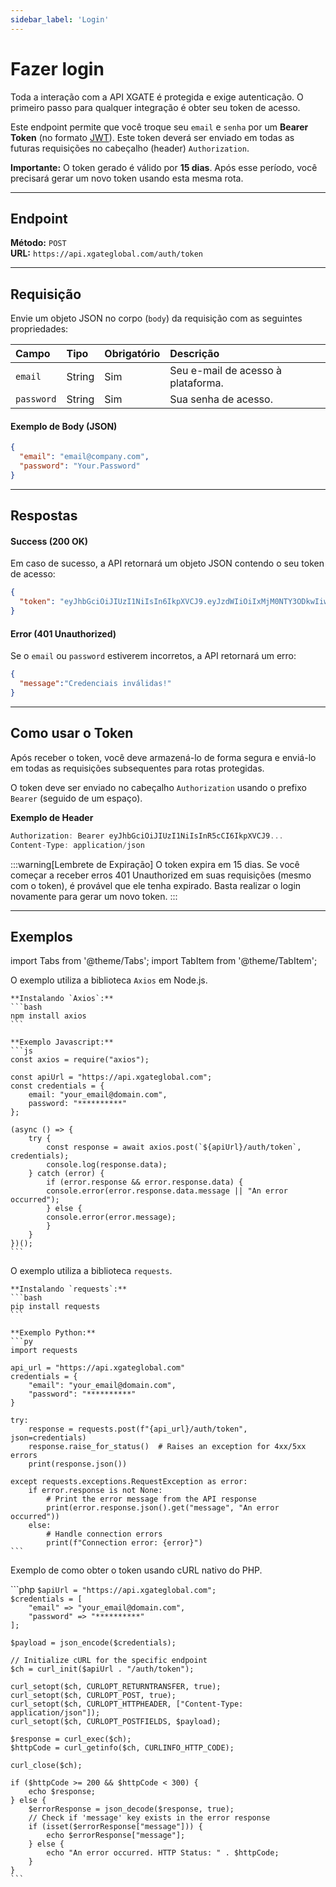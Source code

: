 ```yaml
---
sidebar_label: 'Login'
---
```


# Fazer login

Toda a interação com a API XGATE é protegida e exige autenticação. O primeiro passo para qualquer integração é obter seu token de acesso.

Este endpoint permite que você troque seu `email` e `senha` por um **Bearer Token** (no formato [JWT](https://jwt.io/)). Este token deverá ser enviado em todas as futuras requisições no cabeçalho (header) `Authorization`.

**Importante:** O token gerado é válido por **15 dias**. Após esse período, você precisará gerar um novo token usando esta mesma rota.

---

## Endpoint

**Método:** `POST`  
**URL:** `https://api.xgateglobal.com/auth/token`

---

## Requisição

Envie um objeto JSON no corpo (`body`) da requisição com as seguintes propriedades:

| Campo      | Tipo   | Obrigatório | Descrição                          |
| :--------- | :----- | :---------- | :--------------------------------- |
| `email`    | String | Sim         | Seu e-mail de acesso à plataforma. |
| `password` | String | Sim         | Sua senha de acesso.               |

#### Exemplo de Body (JSON)

```json
{
  "email": "email@company.com",
  "password": "Your.Password"
}
```

---

## Respostas

#### Success (200 OK)

Em caso de sucesso, a API retornará um objeto JSON contendo o seu token de acesso:

```json
{
  "token": "eyJhbGciOiJIUzI1NiIsIn6IkpXVCJ9.eyJzdWIiOiIxMjM0NTY3ODkwIiwibmFtZSI6IkpvaG4gRG9lIiwiaWF0IjoxNTE2jE1MTc1MzUwMjJ9.SflKxwRJSMeKKF2QT4f"
}
```

#### Error (401 Unauthorized)

Se o `email` ou `password` estiverem incorretos, a API retornará um erro:

```json
{
  "message":"Credenciais inválidas!"
}
```
---
## Como usar o Token

Após receber o token, você deve armazená-lo de forma segura e enviá-lo em todas as requisições subsequentes para rotas protegidas.

O token deve ser enviado no cabeçalho `Authorization` usando o prefixo `Bearer` (seguido de um espaço).

**Exemplo de Header**
```js
Authorization: Bearer eyJhbGciOiJIUzI1NiIsInR5cCI6IkpXVCJ9...
Content-Type: application/json
```
:::warning[Lembrete de Expiração]
O token expira em 15 dias. Se você começar a receber erros 401 Unauthorized em suas requisições (mesmo com o token), é provável que ele tenha expirado. Basta realizar o login novamente para gerar um novo token.
:::

---

## Exemplos

import Tabs from '@theme/Tabs';
import TabItem from '@theme/TabItem';

<Tabs groupId="sdk-examples">
  <TabItem value="js" label="Javascript (Axios)">
    O exemplo utiliza a biblioteca <code>Axios</code> em Node.js.

    **Instalando `Axios`:**
    ```bash
    npm install axios
    ```

    **Exemplo Javascript:**
    ```js
    const axios = require("axios");

    const apiUrl = "https://api.xgateglobal.com";
    const credentials = {
        email: "your_email@domain.com",
        password: "**********"
    };

    (async () => {
        try {
            const response = await axios.post(`${apiUrl}/auth/token`, credentials);
            console.log(response.data);
        } catch (error) {
            if (error.response && error.response.data) {
            console.error(error.response.data.message || "An error occurred");
            } else {
            console.error(error.message);
            }
        }
    })();
    ```
  </TabItem>
  <TabItem value="python" label="Python">
    O exemplo utiliza a biblioteca <code>requests</code>.

    **Instalando `requests`:**
    ```bash
    pip install requests
    ```

    **Exemplo Python:**
    ```py
    import requests

    api_url = "https://api.xgateglobal.com"
    credentials = {
        "email": "your_email@domain.com",
        "password": "**********"
    }

    try:
        response = requests.post(f"{api_url}/auth/token", json=credentials)
        response.raise_for_status()  # Raises an exception for 4xx/5xx errors
        print(response.json())

    except requests.exceptions.RequestException as error:
        if error.response is not None:
            # Print the error message from the API response
            print(error.response.json().get("message", "An error occurred"))
        else:
            # Handle connection errors
            print(f"Connection error: {error}")
    ```
  </TabItem>
  <TabItem value="php" label="PHP (cURL)">
    <p>Exemplo de como obter o token usando cURL nativo do PHP.</p>
    ```php
    <?php

    $apiUrl = "https://api.xgateglobal.com";
    $credentials = [
        "email" => "your_email@domain.com",
        "password" => "**********"
    ];

    $payload = json_encode($credentials);

    // Initialize cURL for the specific endpoint
    $ch = curl_init($apiUrl . "/auth/token");

    curl_setopt($ch, CURLOPT_RETURNTRANSFER, true);
    curl_setopt($ch, CURLOPT_POST, true);
    curl_setopt($ch, CURLOPT_HTTPHEADER, ["Content-Type: application/json"]);
    curl_setopt($ch, CURLOPT_POSTFIELDS, $payload);

    $response = curl_exec($ch);
    $httpCode = curl_getinfo($ch, CURLINFO_HTTP_CODE);

    curl_close($ch);

    if ($httpCode >= 200 && $httpCode < 300) {
        echo $response;
    } else {
        $errorResponse = json_decode($response, true);
        // Check if 'message' key exists in the error response
        if (isset($errorResponse["message"])) {
            echo $errorResponse["message"];
        } else {
            echo "An error occurred. HTTP Status: " . $httpCode;
        }
    }
    ```
  </TabItem>
</Tabs>